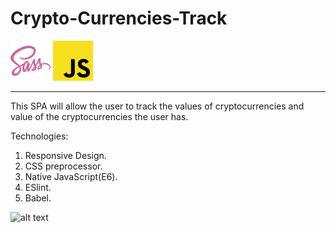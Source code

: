 # Crypto-Currencies-Track 
 ![Screenshot](sass64.png)  ![Screenshot](javascript64.png)  
<hr>
This SPA will allow the user to track the values of cryptocurrencies and value of the cryptocurrencies the user has.

Technologies:
1. Responsive Design.
2. CSS preprocessor.
3. Native JavaScript(E6).
4. ESlint.
5. Babel.


![alt text](https://cryptoformatics.com/wp-content/uploads/2019/06/mother-btc.jpg)
